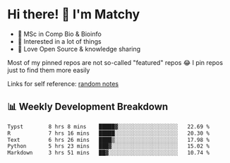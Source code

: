 # Hi there! 👋 I'm Matchy

- 🧬 MSc in Comp Bio & Bioinfo
- 🎈 Interested in a lot of things
- 💜 Love Open Source & knowledge sharing

Most of my pinned repos are not so-called "featured" repos 😂 I pin repos just to find them more easily

Links for self reference: [random notes](https://matchy233.github.io/random-notes)

## 📊 Weekly Development Breakdown

<!--START_SECTION:waka-->

```txt
Typst        8 hrs 8 mins    █████▓░░░░░░░░░░░░░░░░░░░   22.69 %
R            7 hrs 16 mins   █████░░░░░░░░░░░░░░░░░░░░   20.30 %
Text         6 hrs 26 mins   ████▒░░░░░░░░░░░░░░░░░░░░   17.98 %
Python       5 hrs 23 mins   ███▓░░░░░░░░░░░░░░░░░░░░░   15.02 %
Markdown     3 hrs 51 mins   ██▓░░░░░░░░░░░░░░░░░░░░░░   10.74 %
```

<!--END_SECTION:waka-->
